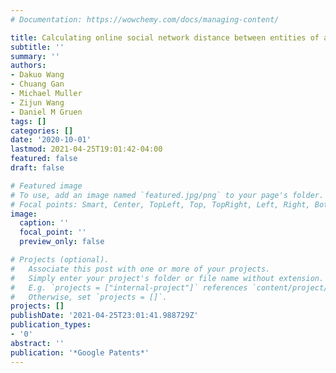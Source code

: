```yaml
---
# Documentation: https://wowchemy.com/docs/managing-content/

title: Calculating online social network distance between entities of an organization
subtitle: ''
summary: ''
authors:
- Dakuo Wang
- Chuang Gan
- Michael Muller
- Zijun Wang
- Daniel M Gruen
tags: []
categories: []
date: '2020-10-01'
lastmod: 2021-04-25T19:01:42-04:00
featured: false
draft: false

# Featured image
# To use, add an image named `featured.jpg/png` to your page's folder.
# Focal points: Smart, Center, TopLeft, Top, TopRight, Left, Right, BottomLeft, Bottom, BottomRight.
image:
  caption: ''
  focal_point: ''
  preview_only: false

# Projects (optional).
#   Associate this post with one or more of your projects.
#   Simply enter your project's folder or file name without extension.
#   E.g. `projects = ["internal-project"]` references `content/project/deep-learning/index.md`.
#   Otherwise, set `projects = []`.
projects: []
publishDate: '2021-04-25T23:01:41.988729Z'
publication_types:
- '0'
abstract: ''
publication: '*Google Patents*'
---
```

